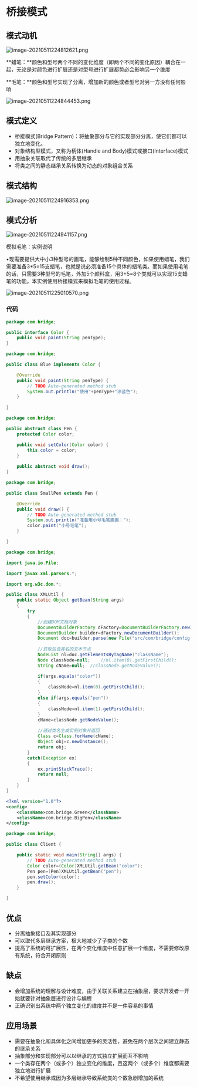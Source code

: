 # 桥接模式


<!--more-->

## 模式动机

![image-20210511224812621.png](/posts/设计模式/桥接模式/image-20210511224812621.png)

**蜡笔：**颜色和型号两个不同的变化维度（即两个不同的变化原因）耦合在一起，无论是对颜色进行扩展还是对型号进行扩展都势必会影响另一个维度

**毛笔：**颜色和型号实现了分离，增加新的颜色或者型号对另一方没有任何影响

![image-20210511224844453.png](/posts/设计模式/桥接模式/image-20210511224844453.png)

## 模式定义

- 桥接模式(Bridge Pattern)：将抽象部分与它的实现部分分离，使它们都可以独立地变化。
- 对象结构型模式，又称为柄体(Handle and Body)模式或接口(Interface)模式
- 用抽象关联取代了传统的多层继承
- 将类之间的静态继承关系转换为动态的对象组合关系

## 模式结构

![image-20210511224916353.png](/posts/设计模式/桥接模式/image-20210511224916353.png)

## 模式分析

![image-20210511224941157.png](/posts/设计模式/桥接模式/image-20210511224941157.png)

模拟毛笔：实例说明

•现需要提供大中小3种型号的画笔，能够绘制5种不同颜色，如果使用蜡笔，我们需要准备3*5=15支蜡笔，也就是说必须准备15个具体的蜡笔类。而如果使用毛笔的话，只需要3种型号的毛笔，外加5个颜料盒，用3+5=8个类就可以实现15支蜡笔的功能。本实例使用桥接模式来模拟毛笔的使用过程。

![image-20210511225010570.png](/posts/设计模式/桥接模式/image-20210511225010570.png)

### 代码

```java
package com.bridge;

public interface Color {
	public void paint(String penType);
}

```

```java
package com.bridge;

public class Blue implements Color {

	@Override
	public void paint(String penType) {
		// TODO Auto-generated method stub
		System.out.println("使用"+penType+"涂蓝色");
	}

}
```

```java
package com.bridge;

public abstract class Pen {
	protected Color color;

	public void setColor(Color color) {
		this.color = color;
	}
	
	public abstract void draw();
}

```

```java
package com.bridge;

public class SmallPen extends Pen {

	@Override
	public void draw() {
		// TODO Auto-generated method stub
		System.out.println("准备用小号毛笔画画：");
		color.paint("小号毛笔");
	}

}

```

```java
package com.bridge;

import java.io.File;

import javax.xml.parsers.*;

import org.w3c.dom.*;

public class XMLUtil {
	public static Object getBean(String args)
	{
		try
		{
			//创建DOM文档对象
			DocumentBuilderFactory dFactory=DocumentBuilderFactory.newInstance();
			DocumentBuilder builder=dFactory.newDocumentBuilder();
			Document doc=builder.parse(new File("src/com/bridge/config.xml"));
			
			//获取包含类名的文本节点
			NodeList nl=doc.getElementsByTagName("className");
			Node classNode=null;	//nl.item(0).getFirstChild();
			String cName=null;	//classNode.getNodeValue();

			if(args.equals("color"))
			{
				classNode=nl.item(0).getFirstChild();
			}
			else if(args.equals("pen"))
			{
				classNode=nl.item(1).getFirstChild();
			}
			cName=classNode.getNodeValue();
			
			//通过类名生成实例对象并返回
			Class c=Class.forName(cName);
			Object obj=c.newInstance();
			return obj;
		}
		catch(Exception ex)
		{
			ex.printStackTrace();
			return null;
		}
	}
}

```

```xml
<?xml version="1.0"?>
<config>
	<className>com.bridge.Green</className>
	<className>com.bridge.BigPen</className>
</config>
```

```java
package com.bridge;

public class Client {

	public static void main(String[] args) {
		// TODO Auto-generated method stub
		Color color=(Color)XMLUtil.getBean("color");
		Pen pen=(Pen)XMLUtil.getBean("pen");
		pen.setColor(color);
		pen.draw();
	}

}

```



## 优点

- 分离抽象接口及其实现部分
- 可以取代多层继承方案，极大地减少了子类的个数
- 提高了系统的可扩展性，在两个变化维度中任意扩展一个维度，不需要修改原有系统，符合开闭原则

## 缺点

- 会增加系统的理解与设计难度，由于关联关系建立在抽象层，要求开发者一开始就要针对抽象层进行设计与编程
- 正确识别出系统中两个独立变化的维度并不是一件容易的事情

## 应用场景

- 需要在抽象化和具体化之间增加更多的灵活性，避免在两个层次之间建立静态的继承关系
- 抽象部分和实现部分可以以继承的方式独立扩展而互不影响
- 一个类存在两个（或多个）独立变化的维度，且这两个（或多个）维度都需要独立地进行扩展
- 不希望使用继承或因为多层继承导致系统类的个数急剧增加的系统
